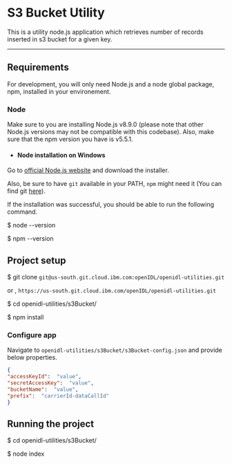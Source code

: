 # S3 Bucket Utility

This is a utility node.js application which retrieves number of records inserted in s3 bucket for a given key. 

---

## Requirements

For development, you will only need Node.js and a node global package, npm, installed in your environement.

### Node 
Make sure to you are installing Node.js v8.9.0 (please note that other Node.js versions may not be compatible with this codebase). Also, make sure that the npm version you have is v5.5.1.

- #### Node installation on Windows
Go to [official Node.js website](https://nodejs.org/en/download/) and download the installer.

Also, be sure to have `git` available in your PATH, `npm` might need it (You can find git [here](https://git-scm.com/)).

If the installation was successful, you should be able to run the following command.

$ node --version

$ npm --version


## Project setup

$ git clone `git@us-south.git.cloud.ibm.com:openIDL/openidl-utilities.git`

or , `https://us-south.git.cloud.ibm.com/openIDL/openidl-utilities.git`

$ cd openidl-utilities/s3Bucket/

$ npm install

### Configure app

Navigate to `openidl-utilities/s3Bucket/s3Bucket-config.json` and provide below properties.

```json
{
"accessKeyId":  "value",
"secretAccessKey":  "value",
"bucketName":  "value",
"prefix":  "carrierId-dataCallId"
}
```

## Running the project

$ cd openidl-utilities/s3Bucket/

$ node index


